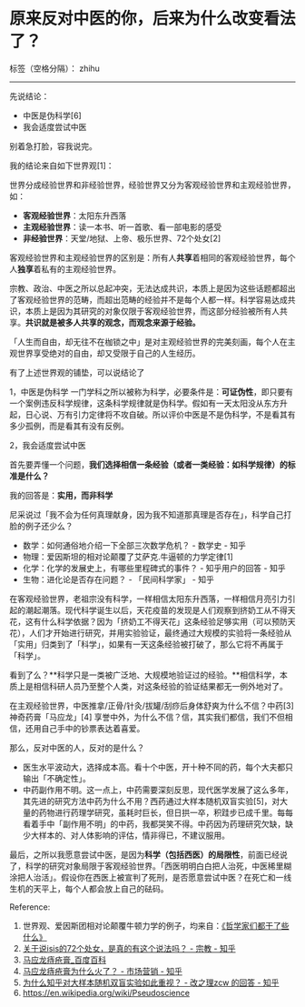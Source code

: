 ﻿# 原来反对中医的你，后来为什么改变看法了？

标签（空格分隔）： zhihu

---

先说结论：

 - 中医是伪科学[6]
 - 我会适度尝试中医

别着急打脸，容我说完。

我的结论来自如下世界观[1]：

世界分成经验世界和非经验世界，经验世界又分为客观经验世界和主观经验世界，如：

 - **客观经验世界**：太阳东升西落
 - **主观经验世界**：读一本书、听一首歌、看一部电影的感受
 - **非经验世界**：天堂/地狱、上帝、极乐世界、72个处女[2]

客观经验世界和主观经验世界的区别是：所有人**共享**着相同的客观经验世界，每个人**独享**着私有的主观经验世界。

宗教、政治、中医之所以总起冲突，无法达成共识，本质上是因为这些话题都超出了客观经验世界的范畴，而超出范畴的经验并不是每个人都一样。科学容易达成共识，本质上是因为其研究的对象仅限于客观经验世界，而这部分经验被所有人共享。**共识就是被多人共享的观念，而观念来源于经验。**

「人生而自由，却无往不在枷锁之中」是对主观经验世界的完美刻画，每个人在主观世界享受绝对的自由，却又受限于自己的人生经历。

有了上述世界观的铺垫，可以说结论了

1，中医是伪科学
一门学科之所以被称为科学，必要条件是：**可证伪性**，即只要有一个案例违反科学规律，这条科学规律就是伪科学。假如有一天太阳没从东方升起，日心说、万有引力定律将不攻自破。所以评价中医是不是伪科学，不是看其有多少孤例，而是看其有没有反例。

2，我会适度尝试中医

首先要弄懂一个问题，**我们选择相信一条经验（或者一类经验：如科学规律）的标准是什么？**

我的回答是：**实用，而非科学**

尼采说过「我不会为任何真理献身，因为我不知道那真理是否存在」，科学自己打脸的例子还少么？

 - 数学：如何通俗地介绍一下全部三次数学危机？ - 数学史 - 知乎
 - 物理：爱因斯坦的相对论颠覆了艾萨克.牛逼顿的力学定律[1]
 - 化学：化学的发展史上，有哪些里程碑式的事件？ - 知乎用户的回答 - 知乎
 - 生物：进化论是否存在问题？ - 「民间科学家」 - 知乎

在客观经验世界，老祖宗没有科学，一样相信太阳东升西落，一样相信月亮引力引起的潮起潮落。现代科学诞生以后，天花疫苗的发现是人们观察到挤奶工从不得天花，这有什么科学依据？因为「挤奶工不得天花」这条经验足够实用（可以预防天花），人们才开始进行研究，并用实验验证，最终通过大规模的实验将一条经验从「实用」归类到了「科学」，如果有一天这条经验被打破了，那么它将不再属于「科学」。

看到了么？**科学只是一类被广泛地、大规模地验证过的经验。**相信科学，本质上是相信科研人员乃至整个人类，对这条经验的验证结果都无一例外地对了。

在主观经验世界，中医推拿/正骨/针灸/拔罐/刮痧后身体舒爽为什么不信？中药[3] 神奇药膏「马应龙」[4] 享誉中外，为什么不信？信，其实我们都信，我们不但相信，还用自己手中的钞票表达着喜爱。

那么，反对中医的人，反对的是什么？

 - 医生水平波动大，选择成本高。看十个中医，开十种不同的药，每个大夫都只输出「不确定性」。
 - 中药副作用不明。这一点上，中药需要深刻反思，现代医学发展了这么多年，其先进的研究方法中药为什么不用？西药通过大样本随机双盲实验[5]，对大量的药物进行药理学研究，虽耗时巨长，但日拱一卒，积跬步已成千里。每每看着手中「副作用不明」的中药，我都哭笑不得。中药因为药理研究欠缺，缺少大样本的、对人体影响的评估，情非得已，不建议服用。

最后，之所以我愿意尝试中医，是因为**科学（包括西医）的局限性**，前面已经说了，科学的研究对象局限于客观经验世界。「西医明明白白把人治死，中医稀里糊涂把人治活」。假设你在西医上被宣判了死刑，是否愿意尝试中医？在死亡和一线生机的天平上，每个人都会放上自己的砝码。

Reference:

 1. 世界观、爱因斯团相对论颠覆牛顿力学的例子，均来自：[《哲学家们都干了些什么》](https://book.douban.com/subject/6425061/)
 2. [关于说isis的72个处女，是真的有这个说法吗？ - 宗教 - 知乎](https://www.zhihu.com/question/35412760)
 3. [马应龙痔疮膏_百度百科](https://baike.baidu.com/item/%E9%A9%AC%E5%BA%94%E9%BE%99%E7%97%94%E7%96%AE%E8%86%8F/10143363)
 4. [马应龙痔疮膏为什么火了？ - 市场营销 - 知乎](https://www.zhihu.com/question/46397615)
 5. [为什么知乎对大样本随机双盲实验如此重视？ - 改之理zcw 的回答 - 知乎](https://www.zhihu.com/question/47701208/answer/125352933#)
 6. https://en.wikipedia.org/wiki/Pseudoscience



